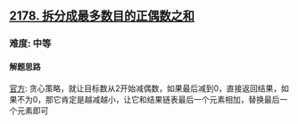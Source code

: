 <h2><a href="https://leetcode.cn/problems/maximum-split-of-positive-even-integers/">2178. 拆分成最多数目的正偶数之和</a></h2>
<h3>难度: 中等</h3>
<h4>解题思路</h4>
<p><a href="">官方</a>: 贪心策略，就让目标数从2开始减偶数，如果最后减到0，直接返回结果，如果不为0，那它肯定是越减越小，让它和结果链表最后一个元素相加，替换最后一个元素即可</p>
